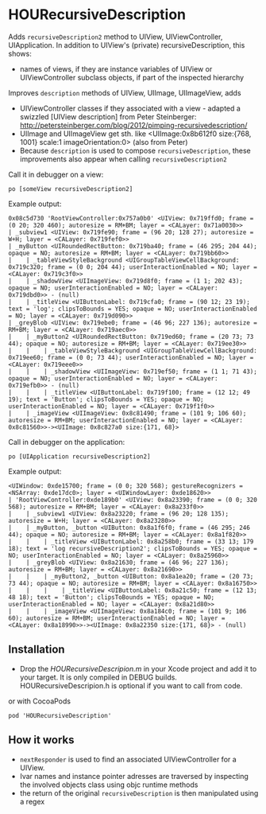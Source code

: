 HOURecursiveDescription
=======================

Adds `recursiveDescription2` method to UIView, UIViewController, UIApplication. In addition to UIView's (private) recursiveDescription, this shows:
- names of views, if they are instance variables of UIView or UIViewController subclass objects, if part of the inspected hierarchy

Improves `description` methods of UIView, UIImage, UIImageView, adds
- UIViewController classes if they associated with a view - adapted a swizzled [UIView description] from Peter Steinberger: http://petersteinberger.com/blog/2012/pimping-recursivedescription/
- UIImage and UIImageView get sth. like <UIImage:0x8b612f0 size:{768, 1001} scale:1 imageOrientation:0> (also from Peter)
- Because `description` is used to compose `recursiveDescription`, these improvements also appear when calling `recursiveDescription2`

Call it in debugger on a view:

    po [someView recursiveDescription2]
    
Example output:

    0x08c5d730 'RootViewController:0x757a0b0' <UIView: 0x719ffd0; frame = (0 20; 320 460); autoresize = RM+BM; layer = <CALayer: 0x71a0030>>
    | _subview1 <UIView: 0x719fe90; frame = (96 20; 128 27); autoresize = W+H; layer = <CALayer: 0x719fef0>>
    | _myButton <UIRoundedRectButton: 0x719ba40; frame = (46 295; 204 44); opaque = NO; autoresize = RM+BM; layer = <CALayer: 0x719bb60>>
    |    | _tableViewStyleBackground <UIGroupTableViewCellBackground: 0x719c320; frame = (0 0; 204 44); userInteractionEnabled = NO; layer = <CALayer: 0x719c3f0>>
    |    | _shadowView <UIImageView: 0x719d8f0; frame = (1 1; 202 43); opaque = NO; userInteractionEnabled = NO; layer = <CALayer: 0x719dbd0>> - (null)
    |    | _titleView <UIButtonLabel: 0x719cfa0; frame = (90 12; 23 19); text = 'log'; clipsToBounds = YES; opaque = NO; userInteractionEnabled = NO; layer = <CALayer: 0x719d090>>
    | _greyBlob <UIView: 0x719ebe0; frame = (46 96; 227 136); autoresize = RM+BM; layer = <CALayer: 0x719aec0>>
    |    | _myButton2 <UIRoundedRectButton: 0x719ed60; frame = (20 73; 73 44); opaque = NO; autoresize = RM+BM; layer = <CALayer: 0x719ee30>>
    |    |    | _tableViewStyleBackground <UIGroupTableViewCellBackground: 0x719ee60; frame = (0 0; 73 44); userInteractionEnabled = NO; layer = <CALayer: 0x719eee0>>
    |    |    | _shadowView <UIImageView: 0x719ef50; frame = (1 1; 71 43); opaque = NO; userInteractionEnabled = NO; layer = <CALayer: 0x719efb0>> - (null)
    |    |    | _titleView <UIButtonLabel: 0x719f100; frame = (12 12; 49 19); text = 'Button'; clipsToBounds = YES; opaque = NO; userInteractionEnabled = NO; layer = <CALayer: 0x719f1f0>>
    |    | _imageView <UIImageView: 0x8c81490; frame = (101 9; 106 60); autoresize = RM+BM; userInteractionEnabled = NO; layer = <CALayer: 0x8c81560>>-><UIImage: 0x8c827a0 size:{171, 68}>

Call in debugger on the application:

    po [UIApplication recursiveDescription2]
    
Example output:

    <UIWindow: 0xde15700; frame = (0 0; 320 568); gestureRecognizers = <NSArray: 0xde17dc0>; layer = <UIWindowLayer: 0xde18620>>
    | 'RootViewController:0xde189b0' <UIView: 0x8a23390; frame = (0 0; 320 568); autoresize = RM+BM; layer = <CALayer: 0x8a233f0>>
    |    | _subview1 <UIView: 0x8a23220; frame = (96 20; 128 135); autoresize = W+H; layer = <CALayer: 0x8a23280>>
    |    | _myButton, _button <UIButton: 0x8a1f6f0; frame = (46 295; 246 44); opaque = NO; autoresize = RM+BM; layer = <CALayer: 0x8a1f820>>
    |    |    | _titleView <UIButtonLabel: 0x8a258b0; frame = (33 13; 179 18); text = 'log recursiveDescription2'; clipsToBounds = YES; opaque = NO; userInteractionEnabled = NO; layer = <CALayer: 0x8a25960>>
    |    | _greyBlob <UIView: 0x8a21630; frame = (46 96; 227 136); autoresize = RM+BM; layer = <CALayer: 0x8a21690>>
    |    |    | _myButton2, _button <UIButton: 0x8a1ea20; frame = (20 73; 73 44); opaque = NO; autoresize = RM+BM; layer = <CALayer: 0x8a16750>>
    |    |    |    | _titleView <UIButtonLabel: 0x8a21c50; frame = (12 13; 48 18); text = 'Button'; clipsToBounds = YES; opaque = NO; userInteractionEnabled = NO; layer = <CALayer: 0x8a21d80>>
    |    |    | _imageView <UIImageView: 0x8a184c0; frame = (101 9; 106 60); autoresize = RM+BM; userInteractionEnabled = NO; layer = <CALayer: 0x8a18990>>-><UIImage: 0x8a22350 size:{171, 68}> - (null)

Installation
------------
- Drop the *HOURecursiveDescripion.m* in your Xcode project and add it to your target. It is only compiled in DEBUG builds. HOURecursiveDescripion.h is optional if you want to call from code.

or with CocoaPods

    pod 'HOURecursiveDescription'

How it works
------------
- `nextResponder` is used to find an associated UIViewController for a UIView.
- Ivar names and instance pointer adresses are traversed by inspecting the involved objects class using objc runtime methods
- the return of the original `recursiveDescription` is then manipulated using a regex
